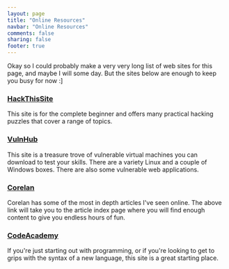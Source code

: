 ```yaml
---
layout: page
title: "Online Resources"
navbar: "Online Resources"
comments: false
sharing: false
footer: true
---
```


Okay so I could probably make a very very long list of web sites for this page, and maybe I will some day. But the sites below are enough to keep you busy for now :]

### [HackThisSite ](https://www.hackthissite.org/pages/index/index.php "Hack This Site")
This site is for the complete beginner and offers many practical hacking puzzles that cover a range of topics. 

### [VulnHub](http://vulnhub.com/ "VulnHub")
This site is a treasure trove of vulnerable virtual machines you can download to test your skills. There are a variety Linux and a couple of Windows boxes. There are also some vulnerable web applications.

### [Corelan](https://www.corelan.be/ "Corelan")
Corelan has some of the most in depth articles I've seen online. The above link will take you to the article index page where you will find enough content to give you endless hours of fun.

### [CodeAcademy](http://www.codecademy.com/ "CodeAcademy")
If you're just starting out with programming, or if you're looking to get to grips with the syntax of a new language, this site is a great starting place. 

